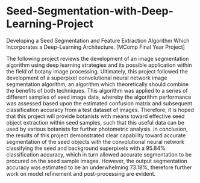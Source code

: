 # Seed-Segmentation-with-Deep-Learning-Project
Developing a Seed Segmentation and Feature Extraction Algorithm Which Incorporates a Deep-Learning Architecture. 
[MComp Final Year Project]

The following project reviews the development of an image segmentation algorithm using deep learning strategies and its possible application within the field of botany image processing. Ultimately, 
this project followed the development of a superpixel convolutional neural network image segmentation 
algorithm, an algorithm which theoretically should combine the benefits of both techniques. This 
algorithm was applied to a series of different samples of seed image data, whereby the algorithm 
performance was assessed based upon the estimated confusion matrix and subsequent classification 
accuracy from a test dataset of images. Therefore, it is hoped that this project will provide botanists 
with means toward effective seed object extraction within seed samples, such that this useful data can 
be used by various botanists for further photometric analysis. In conclusion, the results of this project 
demonstrated clear capability toward accurate segmentation of the seed objects with the convolutional 
neural network classifying the seed and background superpixels with a 95.84% classification accuracy, 
which in turn allowed accurate segmentation to be procured on the seed sample images. However, the 
output segmentation accuracy was estimated to be an underwhelming 73.18%, therefore further work 
on model refinement and post-processing are evident.
